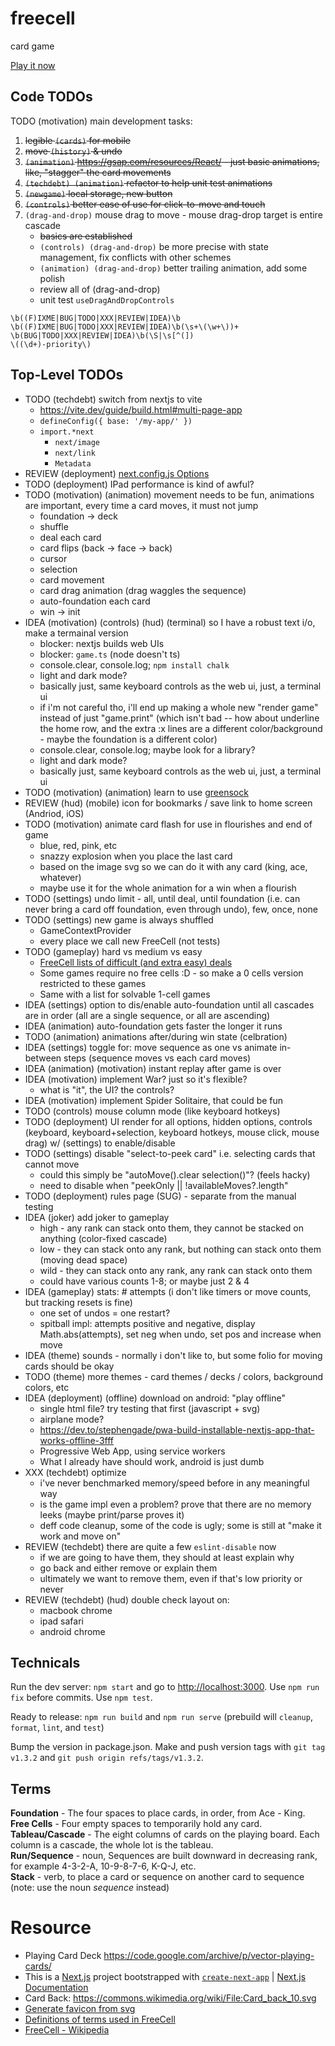 # freecell

card game

[Play it now](https://spinnytea.bitbucket.io/freecell/)

## Code TODOs

TODO (motivation) main development tasks:

1. ~~legible `(cards)` for mobile~~
1. ~~move `(history)` & undo~~
1. ~~`(animation)` https://gsap.com/resources/React/ - just basic animations, like, "stagger" the card movements~~
1. ~~`(techdebt) (animation)` refactor to help unit test animations~~
1. ~~`(newgame)` local storage, new button~~
1. ~~`(controls)` better ease of use for click-to-move and touch~~
1. `(drag-and-drop)` mouse drag to move - mouse drag-drop target is entire cascade
   - ~~basics are established~~
   - `(controls) (drag-and-drop)` be more precise with state management, fix conflicts with other schemes
   - `(animation) (drag-and-drop)` better trailing animation, add some polish
   - review all of (drag-and-drop)
   - unit test `useDragAndDropControls`

```
\b((F)IXME|BUG|TODO|XXX|REVIEW|IDEA)\b
\b((F)IXME|BUG|TODO|XXX|REVIEW|IDEA)\b(\s+\(\w+\))+
\b(BUG|TODO|XXX|REVIEW|IDEA)\b(\S|\s[^(])
\((\d+)-priority\)
```

## Top-Level TODOs

- TODO (techdebt) switch from nextjs to vite
  - https://vite.dev/guide/build.html#multi-page-app
  - `defineConfig({ base: '/my-app/' })`
  - `import.*next`
    - `next/image`
    - `next/link`
    - `Metadata`
- REVIEW (deployment) [next.config.js Options](https://nextjs.org/docs/app/api-reference/next-config-js)
- TODO (deployment) IPad performance is kind of awful?
- TODO (motivation) (animation) movement needs to be fun, animations are important, every time a card moves, it must not jump
  - foundation -> deck
  - shuffle
  - deal each card
  - card flips (back -> face -> back)
  - cursor
  - selection
  - card movement
  - card drag animation (drag waggles the sequence)
  - auto-foundation each card
  - win -> init
- IDEA (motivation) (controls) (hud) (terminal) so I have a robust text i/o, make a termainal version
  - blocker: nextjs builds web UIs
  - blocker: `game.ts` (node doesn't ts)
  - console.clear, console.log; `npm install chalk`
  - light and dark mode?
  - basically just, same keyboard controls as the web ui, just, a terminal ui
  - if i'm not careful tho, i'll end up making a whole new "render game" instead of just "game.print" (which isn't bad -- how about underline the home row, and the extra :x lines are a different color/background - maybe the foundation is a different color)
  - console.clear, console.log; maybe look for a library?
  - light and dark mode?
  - basically just, same keyboard controls as the web ui, just, a terminal ui
- TODO (motivation) (animation) learn to use [greensock](https://css-tricks.com/how-to-animate-on-the-web-with-greensock/)
- REVIEW (hud) (mobile) icon for bookmarks / save link to home screen (Andriod, iOS)
- TODO (motivation) animate card flash for use in flourishes and end of game
  - blue, red, pink, etc
  - snazzy explosion when you place the last card
  - based on the image svg so we can do it with any card (king, ace, whatever)
  - maybe use it for the whole animation for a win when a flourish
- TODO (settings) undo limit - all, until deal, until foundation (i.e. can never bring a card off foundation, even through undo), few, once, none
- TODO (settings) new game is always shuffled
  - GameContextProvider
  - every place we call new FreeCell (not tests)
- TODO (gameplay) hard vs medium vs easy
  - [FreeCell lists of difficult (and extra easy) deals](https://www.solitairelaboratory.com/fclists.html)
  - Some games require no free cells :D - so make a 0 cells version restricted to these games
  - Same with a list for solvable 1-cell games
- IDEA (settings) option to dis/enable auto-foundation until all cascades are in order (all are a single sequence, or all are ascending)
- IDEA (animation) auto-foundation gets faster the longer it runs
- TODO (animation) animations after/during win state (celbration)
- IDEA (settings) toggle for: move sequence as one vs animate in-between steps (sequence moves vs each card moves)
- IDEA (animation) (motivation) instant replay after game is over
- IDEA (motivation) implement War? just so it's flexible?
  - what is "it", the UI? the controls?
- IDEA (motivation) implement Spider Solitaire, that could be fun
- TODO (controls) mouse column mode (like keyboard hotkeys)
- TODO (deployment) UI render for all options, hidden options, controls (keyboard, keyboard+selection, keyboard hotkeys, mouse click, mouse drag) w/ (settings) to enable/disable
- TODO (settings) disable "select-to-peek card" i.e. selecting cards that cannot move
  - could this simply be "autoMove().clear selection()"? (feels hacky)
  - need to disable when "peekOnly || !availableMoves?.length"
- TODO (deployment) rules page (SUG) - separate from the manual testing
- IDEA (joker) add joker to gameplay
  - high - any rank can stack onto them, they cannot be stacked on anything (color-fixed cascade)
  - low - they can stack onto any rank, but nothing can stack onto them (moving dead space)
  - wild - they can stack onto any rank, any rank can stack onto them
  - could have various counts 1-8; or maybe just 2 & 4
- IDEA (gameplay) stats: # attempts (i don't like timers or move counts, but tracking resets is fine)
  - one set of undos = one restart?
  - spitball impl: attempts positive and negative, display Math.abs(attempts), set neg when undo, set pos and increase when move
- IDEA (theme) sounds - normally i don't like to, but some folio for moving cards should be okay
- TODO (theme) more themes - card themes / decks / colors, background colors, etc
- IDEA (deployment) (offline) download on android: "play offline"
  - single html file? try testing that first (javascript + svg)
  - airplane mode?
  - https://dev.to/stephengade/pwa-build-installable-nextjs-app-that-works-offline-3fff
  - Progressive Web App, using service workers
  - What I already have should work, android is just dumb
- XXX (techdebt) optimize
  - i've never benchmarked memory/speed before in any meaningful way
  - is the game impl even a problem? prove that there are no memory leeks (maybe print/parse proves it)
  - deff code cleanup, some of the code is ugly; some is still at "make it work and move on"
- REVIEW (techdebt) there are quite a few `eslint-disable` now
  - if we are going to have them, they should at least explain why
  - go back and either remove or explain them
  - ultimately we want to remove them, even if that's low priority or never
- REVIEW (techdebt) (hud) double check layout on:
  - macbook chrome
  - ipad safari
  - android chrome

## Technicals

Run the dev server: `npm start` and go to [http://localhost:3000](http://localhost:3000). Use `npm run fix` before commits. Use `npm test`.

Ready to release: `npm run build` and `npm run serve` (prebuild will `cleanup`, `format`, `lint`, and `test`)

Bump the version in package.json. Make and push version tags with `git tag v1.3.2` and `git push origin refs/tags/v1.3.2`.

## Terms

**Foundation** - The four spaces to place cards, in order, from Ace - King. \
**Free Cells** - Four empty spaces to temporarily hold any card. \
**Tableau/Cascade** - The eight columns of cards on the playing board. Each column is a cascade, the whole lot is the tableau. \
**Run/Sequence** - noun, Sequences are built downward in decreasing rank, for example 4-3-2-A, 10-9-8-7-6, K-Q-J, etc. \
**Stack** - verb, to place a card or sequence on another card to sequence (note: use the noun _sequence_ instead)

# Resource

- Playing Card Deck https://code.google.com/archive/p/vector-playing-cards/
- This is a [Next.js](https://nextjs.org/) project bootstrapped with [`create-next-app`](https://github.com/vercel/next.js/tree/canary/packages/create-next-app) | [Next.js Documentation](https://nextjs.org/docs)
- Card Back: https://commons.wikimedia.org/wiki/File:Card_back_10.svg
- [Generate favicon from svg](https://svg2ico.com/)
- [Definitions of terms used in FreeCell](https://mobilityware.helpshift.com/hc/en/12-freecell/faq/3459-definitions-of-terms-used-in-freecell/)
- [FreeCell - Wikipedia](https://en.wikipedia.org/wiki/FreeCell)
